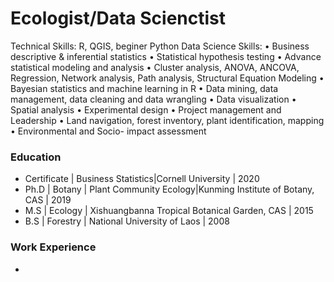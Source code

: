 # Ecologist/Data Scienctist

Technical Skills: R, QGIS, beginer Python
Data Science Skills: 
•	Business descriptive & inferential statistics
•	Statistical hypothesis testing 
•	Advance statistical modeling and analysis
•	Cluster analysis, ANOVA, ANCOVA, Regression, Network analysis, Path analysis, Structural Equation Modeling
•	Bayesian statistics and machine learning in R
•	Data mining, data management, data cleaning and data wrangling 
•	Data visualization
•	Spatial analysis
•	Experimental design
•	Project management and Leadership
•	Land navigation, forest inventory, plant identification, mapping
•	Environmental and Socio- impact assessment

### Education

- Certificate | Business Statistics|Cornell University | 2020
- Ph.D | Botany | Plant Community Ecology|Kunming Institute of Botany, CAS | 2019
- M.S | Ecology | Xishuangbanna Tropical Botanical Garden, CAS | 2015
- B.S | Forestry | National University of Laos | 2008

### Work Experience

- 


